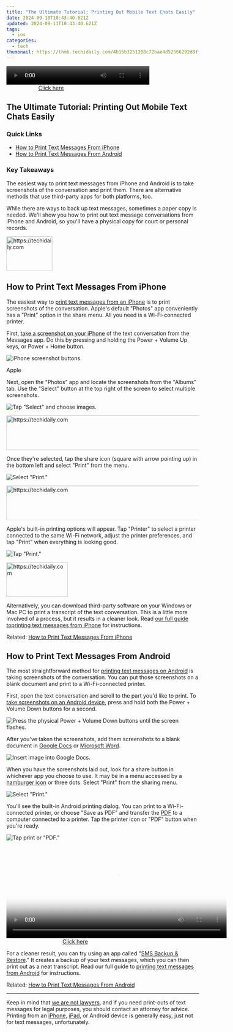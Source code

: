 ```yaml
---
title: "The Ultimate Tutorial: Printing Out Mobile Text Chats Easily"
date: 2024-09-10T10:43:40.621Z
updated: 2024-09-11T10:43:40.621Z
tags:
  - ios
categories:
  - tech
thumbnail: https://thmb.techidaily.com/4b16b3251288c72bae4d52566292d0ff9c24e9171ca6d4f0c10b7f0b7d11bf8b.jpg
---
```






<!-- affiliate ads begin -->
<span id="1936838">
					<video width="374" height="48" style="cursor:pointer"
           poster="//a.impactradius-go.com/display-clicktoplayimage/1936838.png"
           onclick="if(!this.playClicked){this.play();this.setAttribute('controls',true);this.playClicked=true;}">
	   <source src="//a.impactradius-go.com/display-ad/18409-1936838">
	   <img src="//a.impactradius-go.com/display-clicktoplayimage/1936838.png" style="border: none; height: 100%; width: 100%; object-fit: contain">
	</video>
	<div style="width:234px;text-align:center"><a href="javascript:window.open(decodeURIComponent('https%3A%2F%2Fcoinrule.sjv.io%2Fc%2F5597632%2F1936838%2F18409'), '_blank');void(0);">Click here</a></div>
</span>
<img height="0" width="0" src="https://imp.pxf.io/i/5597632/1936838/18409" style="position:absolute;visibility:hidden;" border="0" />
<!-- affiliate ads end -->




## The Ultimate Tutorial: Printing Out Mobile Text Chats Easily

### Quick Links

* [How to Print Text Messages From iPhone](https://facebook-clips.techidaily.com/new-in-2024-superior-mp4-channel-updater/)
* [How to Print Text Messages From Android](https://screen-video-capture.techidaily.com/updated-unlocking-full-potential-in-zoom-screensharing-for-2024/)

### Key Takeaways

 The easiest way to print text messages from iPhone and Android is to take screenshots of the conversation and print them. There are alternative methods that use third-party apps for both platforms, too.

 While there are ways to back up text messages, sometimes a paper copy is needed. We'll show you how to print out text message conversations from iPhone and Android, so you'll have a physical copy for court or personal records.





<!-- affiliate ads begin -->
<a href="https://aligracehair.sjv.io/c/5597632/2135350/19272" target="_top" id="2135350">
  <img src="//a.impactradius-go.com/display-ad/19272-2135350" border="0" alt="https://techidaily.com" width="120" height="90"/>
</a>
<img height="0" width="0" src="https://aligracehair.sjv.io/i/5597632/2135350/19272" style="position:absolute;visibility:hidden;" border="0" />
<!-- affiliate ads end -->




##  How to Print Text Messages From iPhone

 The easiest way to [print text messages from an iPhone](https://win-solutions.techidaily.com/how-to-stop-microsoft-edge-from-crashing-on-windows-11-proven-fixes/) is to print screenshots of the conversation. Apple's default "Photos" app conveniently has a "Print" option in the share menu. All you need is a Wi-Fi-connected printer.

 First, [take a screenshot on your iPhone](https://location-social.techidaily.com/simple-and-effective-ways-to-change-your-country-on-youtube-app-of-your-samsung-galaxy-a14-4g-drfone-by-drfone-virtual-android/) of the text conversation from the Messages app. Do this by pressing and holding the Power + Volume Up keys, or Power + Home button.

![iPhone screenshot buttons.](https://static1.howtogeekimages.com/wordpress/wp-content/uploads/2020/08/iphone_screenshot_buttons.png?trim=1,1&amp;bg-color=000&amp;pad=1,1) 

Apple

 Next, open the "Photos" app and locate the screenshots from the "Albums" tab. Use the "Select" button at the top right of the screen to select multiple screenshots.

![Tap &quot;Select&quot; and choose images.](https://static1.howtogeekimages.com/wordpress/wp-content/uploads/2023/03/2023-03-09_14-56-16.png?trim=1,1&amp;bg-color=000&amp;pad=1,1) 





<!-- affiliate ads begin -->
<a href="https://ephamedtechinc.pxf.io/c/5597632/2130529/26400" target="_top" id="2130529">
  <img src="//a.impactradius-go.com/display-ad/26400-2130529" border="0" alt="https://techidaily.com" width="728" height="90"/>
</a>
<img height="0" width="0" src="https://ephamedtechinc.pxf.io/i/5597632/2130529/26400" style="position:absolute;visibility:hidden;" border="0" />
<!-- affiliate ads end -->




 Once they're selected, tap the share icon (square with arrow pointing up) in the bottom left and select "Print" from the menu.

![Select &quot;Print.&quot;](https://static1.howtogeekimages.com/wordpress/wp-content/uploads/2023/03/2023-03-09_14-58-16.png?trim=1,1&amp;bg-color=000&amp;pad=1,1) 





<!-- affiliate ads begin -->
<a href="https://unicoeye.pxf.io/c/5597632/2134218/18498" target="_top" id="2134218">
  <img src="//a.impactradius-go.com/display-ad/18498-2134218" border="0" alt="https://techidaily.com" width="728" height="90"/>
</a>
<img height="0" width="0" src="https://unicoeye.pxf.io/i/5597632/2134218/18498" style="position:absolute;visibility:hidden;" border="0" />
<!-- affiliate ads end -->




 Apple's built-in printing options will appear. Tap "Printer" to select a printer connected to the same Wi-Fi network, adjust the printer preferences, and tap "Print" when everything is looking good.

![Tap &quot;Print.&quot;](https://static1.howtogeekimages.com/wordpress/wp-content/uploads/2023/03/2023-03-09_15-34-00.png?trim=1,1&amp;bg-color=000&amp;pad=1,1) 





<!-- affiliate ads begin -->
<a href="https://25home.pxf.io/c/5597632/2123469/16836" target="_top" id="2123469">
  <img src="//a.impactradius-go.com/display-ad/16836-2123469" border="0" alt="https://techidaily.com" width="160" height="90"/>
</a>
<img height="0" width="0" src="https://25home.pxf.io/i/5597632/2123469/16836" style="position:absolute;visibility:hidden;" border="0" />
<!-- affiliate ads end -->




 Alternatively, you can download third-party software on your Windows or Mac PC to print a transcript of the text conversation. This is a little more involved of a process, but it results in a cleaner look. Read [our full guide toprinting text messages from iPhone](https://win-solutions.techidaily.com/how-to-stop-microsoft-edge-from-crashing-on-windows-11-proven-fixes/) for instructions.

Related: [How to Print Text Messages From iPhone](https://win-solutions.techidaily.com/how-to-stop-microsoft-edge-from-crashing-on-windows-11-proven-fixes/) 

##  How to Print Text Messages From Android

 The most straightforward method for [printing text messages on Android](https://win-dash.techidaily.com/solution-guide-restoring-access-to-disabled-dts-audio-features-on-targeted-audio-devices/) is taking screenshots of the conversation. You can put those screenshots on a blank document and print to a Wi-Fi-connected printer.

 First, open the text conversation and scroll to the part you'd like to print. To [take screenshots on an Android device](https://location-social.techidaily.com/3-things-you-must-know-about-fake-snapchat-location-on-samsung-galaxy-f15-5g-drfone-by-drfone-virtual-android/), press and hold both the Power + Volume Down buttons for a second.

![Press the physical Power + Volume Down buttons until the screen flashes.](https://static1.howtogeekimages.com/wordpress/wp-content/uploads/2021/07/youtube-screenshot.png?trim=1,1&amp;bg-color=000&amp;pad=1,1) 

 After you've taken the screenshots, add them screenshots to a blank document in [Google Docs](https://redirect.viglink.com/?key=e7eab128eb8d1c53e14db14f4c632447&u=https%3A%2F%2Fplay.google.com%2Fstore%2Fapps%2Fdetails%3Fid%3Dcom.google.android.apps.docs.editors.docs&cuid=xid:fr1678474641aaa) or [Microsoft Word](https://redirect.viglink.com/?key=e7eab128eb8d1c53e14db14f4c632447&u=https%3A%2F%2Fplay.google.com%2Fstore%2Fapps%2Fdetails%3Fid%3Dcom.microsoft.office.word&cuid=xid:fr1678474641aab).

![Insert image into Google Docs.](https://static1.howtogeekimages.com/wordpress/wp-content/uploads/2023/03/2023-03-06_15-48-39.png?trim=1,1&amp;bg-color=000&amp;pad=1,1) 

 When you have the screenshots laid out, look for a share button in whichever app you choose to use. It may be in a menu accessed by a [hamburger icon](https://review-topics.techidaily.com/recover-your-contacts-after-oppo-reno-8t-has-been-deleted-by-fonelab-android-recover-contacts/) or three dots. Select "Print" from the sharing menu.

![Select &quot;Print.&quot;](https://static1.howtogeekimages.com/wordpress/wp-content/uploads/2023/03/2023-03-06_15-53-43.png?trim=1,1&amp;bg-color=000&amp;pad=1,1) 

 You'll see the built-in Android printing dialog. You can print to a Wi-Fi-connected printer, or choose "Save as PDF" and transfer the [PDF](https://extra-support.techidaily.com/new-obs-vs-wirecast-which-should-you-trust-for-live/) to a computer connected to a printer. Tap the printer icon or "PDF" button when you're ready.

![Tap print or &quot;PDF.&quot;](https://static1.howtogeekimages.com/wordpress/wp-content/uploads/2023/03/2023-03-06_15-59-46.png?trim=1,1&amp;bg-color=000&amp;pad=1,1) 





<!-- affiliate ads begin -->
<span id="1983552">
					<video width="576" height="240" style="cursor:pointer"
           poster="//a.impactradius-go.com/display-clicktoplayimage/1983552.png"
           onclick="if(!this.playClicked){this.play();this.setAttribute('controls',true);this.playClicked=true;}">
	   <source src="//a.impactradius-go.com/display-ad/22993-1983552">
	   <img src="//a.impactradius-go.com/display-clicktoplayimage/1983552.png" style="border: none; height: 100%; width: 100%; object-fit: contain">
	</video>
	<div style="width:360px;text-align:center"><a href="javascript:window.open(decodeURIComponent('https%3A%2F%2Fhomestyler.sjv.io%2Fc%2F5597632%2F1983552%2F22993'), '_blank');void(0);">Click here</a></div>
</span>
<img height="0" width="0" src="https://imp.pxf.io/i/5597632/1983552/22993" style="position:absolute;visibility:hidden;" border="0" />
<!-- affiliate ads end -->




 For a cleaner result, you can try using an app called "[SMS Backup & Restore](https://redirect.viglink.com/?key=e7eab128eb8d1c53e14db14f4c632447&u=https%3A%2F%2Fplay.google.com%2Fstore%2Fapps%2Fdetails%3Fid%3Dcom.riteshsahu.SMSBackupRestore&cuid=xid:fr1678474641aac)." It creates a backup of your text messages, which you can then print out as a neat transcript. Read our full guide to [printing text messages from Android](https://win-dash.techidaily.com/solution-guide-restoring-access-to-disabled-dts-audio-features-on-targeted-audio-devices/) for instructions.

Related: [How to Print Text Messages From Android](https://win-dash.techidaily.com/solution-guide-restoring-access-to-disabled-dts-audio-features-on-targeted-audio-devices/) 

---

 Keep in mind that [we are not lawyers](https://smart-video-creator.techidaily.com/new-from-chrome-os-to-linux-a-beginners-guide-to-installation-2023-edition-for-2024/), and if you need print-outs of text messages for legal purposes, you should contact an attorney for advice. Printing from an [iPhone](https://buynow-reviews.techidaily.com/the-fresh-face-of-amazon-echo-a-comprehensive-review-of-the-4th-generation-update/), [iPad](https://buynow-reviews.techidaily.com/the-fresh-face-of-amazon-echo-a-comprehensive-review-of-the-4th-generation-update/), or Android device is generally easy, just not for text messages, unfortunately.

<ins class="adsbygoogle"
     style="display:block"
     data-ad-format="autorelaxed"
     data-ad-client="ca-pub-7571918770474297"
     data-ad-slot="1223367746"></ins>



<ins class="adsbygoogle"
     style="display:block"
     data-ad-client="ca-pub-7571918770474297"
     data-ad-slot="8358498916"
     data-ad-format="auto"
     data-full-width-responsive="true"></ins>










